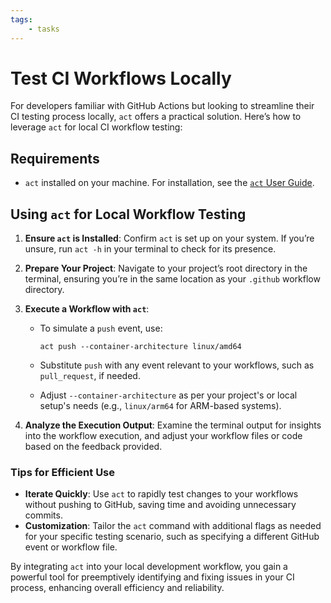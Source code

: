 ```yaml
---
tags:
    - tasks
---
```

# Test CI Workflows Locally

For developers familiar with GitHub Actions but looking to streamline their CI testing process locally, `act` offers a practical solution. Here’s how to leverage `act` for local CI workflow testing:

## Requirements
- `act` installed on your machine. For installation, see the [`act` User Guide][act-user-guide].

## Using `act` for Local Workflow Testing

1. **Ensure `act` is Installed**: Confirm `act` is set up on your system. If you’re unsure, run `act -h` in your terminal to check for its presence.

2. **Prepare Your Project**: Navigate to your project’s root directory in the terminal, ensuring you’re in the same location as your `.github` workflow directory.

3. **Execute a Workflow with `act`**:
    - To simulate a `push` event, use:

      ```shell
      act push --container-architecture linux/amd64
      ```

    - Substitute `push` with any event relevant to your workflows, such as `pull_request`, if needed.
    - Adjust `--container-architecture` as per your project's or local setup's needs (e.g., `linux/arm64` for ARM-based systems).

4. **Analyze the Execution Output**: Examine the terminal output for insights into the workflow execution, and adjust your workflow files or code based on the feedback provided.

### Tips for Efficient Use

- **Iterate Quickly**: Use `act` to rapidly test changes to your workflows without pushing to GitHub, saving time and avoiding unnecessary commits.
- **Customization**: Tailor the `act` command with additional flags as needed for your specific testing scenario, such as specifying a different GitHub event or workflow file.

By integrating `act` into your local development workflow, you gain a powerful tool for preemptively identifying and fixing issues in your CI process, enhancing overall efficiency and reliability.

[act-user-guide]: https://github.com/nektos/act#readme